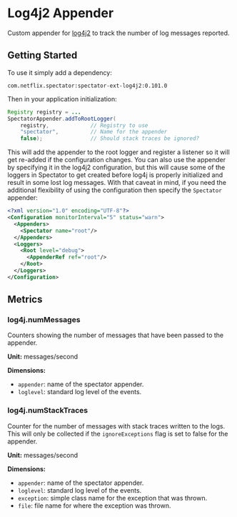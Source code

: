 # Log4j2 Appender

Custom appender for [log4j2](http://logging.apache.org/log4j/2.x/) to track the number of
log messages reported. 

## Getting Started

To use it simply add a dependency:

```
com.netflix.spectator:spectator-ext-log4j2:0.101.0
```

Then in your application initialization:

```java
Registry registry = ...
SpectatorAppender.addToRootLogger(
    registry,             // Registry to use
    "spectator",          // Name for the appender
    false);               // Should stack traces be ignored?
```

This will add the appender to the root logger and register a listener so it will get
re-added if the configuration changes. You can also use the appender by specifying it
in the log4j2 configuration, but this will cause some of the loggers in Spectator to get
created before log4j is properly initialized and result in some lost log messages. With
that caveat in mind, if you need the additional flexibility of using the configuration then
specify the `Spectator` appender:

```xml
<?xml version="1.0" encoding="UTF-8"?>
<Configuration monitorInterval="5" status="warn">
  <Appenders>
    <Spectator name="root"/>
  </Appenders>
  <Loggers>
    <Root level="debug">
      <AppenderRef ref="root"/>
    </Root>
  </Loggers>
</Configuration>
```

## Metrics

### log4j.numMessages

Counters showing the number of messages that have been passed to the appender.

**Unit:** messages/second

**Dimensions:**

* `appender`: name of the spectator appender.
* `loglevel`: standard log level of the events.

### log4j.numStackTraces

Counter for the number of messages with stack traces written to the logs. This will only be
collected if the `ignoreExceptions` flag is set to false for the appender.

**Unit:** messages/second

**Dimensions:**

* `appender`: name of the spectator appender.
* `loglevel`: standard log level of the events.
* `exception`: simple class name for the exception that was thrown.
* `file`: file name for where the exception was thrown.
